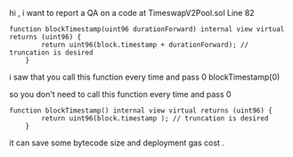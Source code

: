 hi , i want to report a QA on a code at TimeswapV2Pool.sol 
Line 82
```
function blockTimestamp(uint96 durationForward) internal view virtual returns (uint96) {
        return uint96(block.timestamp + durationForward); // truncation is desired
    }
```
i saw that you call this function every time and pass 0 blockTimestamp(0)

so you don't need to call this function every time and pass 0 

```
function blockTimestamp() internal view virtual returns (uint96) {
        return uint96(block.timestamp ); // truncation is desired
    }
```
it can save some bytecode size and deployment gas cost .

